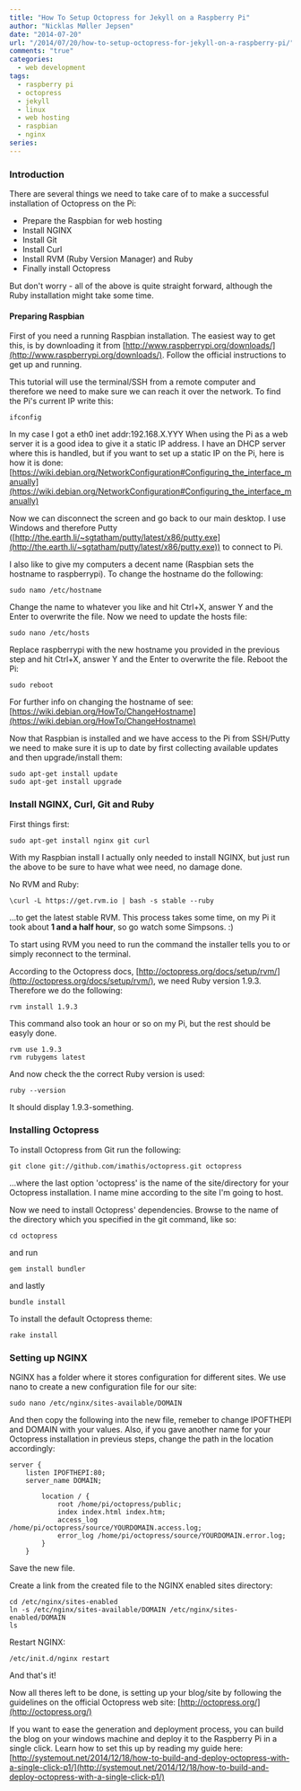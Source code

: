 ```yaml
---
title: "How To Setup Octopress for Jekyll on a Raspberry Pi"
author: "Nicklas Møller Jepsen"
date: "2014-07-20"
url: "/2014/07/20/how-to-setup-octopress-for-jekyll-on-a-raspberry-pi/"
comments: "true"
categories:
  - web development
tags:
  - raspberry pi
  - octopress
  - jekyll
  - linux
  - web hosting
  - raspbian
  - nginx
series:
---
```

### Introduction
There are several things we need to take care of to make a successful installation of Octopress on the Pi:

- Prepare the Raspbian for web hosting
- Install NGINX
- Install Git
- Install Curl
- Install RVM (Ruby Version Manager) and Ruby
- Finally install Octopress

But don't worry - all of the above is quite straight forward, although the Ruby installation might take some time.<!--more-->

#### Preparing Raspbian
First of you need a running Raspbian installation. The easiest way to get this, is by downloading it from [http://www.raspberrypi.org/downloads/](http://www.raspberrypi.org/downloads/).
Follow the official instructions to get up and running.

This tutorial will use the terminal/SSH from a remote computer and therefore we need to make sure we can reach it over the network.
To find the Pi's current IP write this:

	ifconfig
In my case I got a eth0 inet addr:192.168.X.YYY
When using the Pi as a web server it is a good idea to give it a static IP address. I have an DHCP server where this is handled, but if you want to set up a static IP on the Pi, here is how it is done: [https://wiki.debian.org/NetworkConfiguration#Configuring_the_interface_manually](https://wiki.debian.org/NetworkConfiguration#Configuring_the_interface_manually)

Now we can disconnect the screen and go back to our main desktop. I use Windows and therefore Putty ([http://the.earth.li/~sgtatham/putty/latest/x86/putty.exe](http://the.earth.li/~sgtatham/putty/latest/x86/putty.exe)) to connect to Pi.

I also like to give my computers a decent name (Raspbian sets the hostname to raspberrypi).
To change the hostname do the following:

	sudo namo /etc/hostname
Change the name to whatever you like and hit Ctrl+X, answer Y and the Enter to overwrite the file.
Now we need to update the hosts file:

	sudo nano /etc/hosts
Replace raspberrypi with the new hostname you provided in the previous step and hit Ctrl+X, answer Y and the Enter to overwrite the file.
Reboot the Pi:

	sudo reboot
For further info on changing the hostname of see: [https://wiki.debian.org/HowTo/ChangeHostname](https://wiki.debian.org/HowTo/ChangeHostname)

Now that Raspbian is installed and we have access to the Pi from SSH/Putty we need to make sure it is up to date by first collecting available updates and then upgrade/install them:

	sudo apt-get install update
	sudo apt-get install upgrade

### Install NGINX, Curl, Git and Ruby
First things first:

	sudo apt-get install nginx git curl

With my Raspbian install I actually only needed to install NGINX, but just run the above to be sure to have what wee need, no damage done.

No RVM and Ruby:

	\curl -L https://get.rvm.io | bash -s stable --ruby
...to get the latest stable RVM.
This process takes some time, on my Pi it took about **1 and  a half hour**, so go watch some Simpsons. :)

To start using RVM you need to run the command the installer tells you to or simply reconnect to the terminal.

According to the Octopress docs, [http://octopress.org/docs/setup/rvm/](http://octopress.org/docs/setup/rvm/), we need Ruby version 1.9.3.
Therefore we do the following:

	rvm install 1.9.3

This command also took an hour or so on my Pi, but the rest should be easyly done.

	rvm use 1.9.3
	rvm rubygems latest

And now check the the correct Ruby version is used:

	ruby --version

It should display 1.9.3-something.

### Installing Octopress
To install Octopress from Git run the following:

	git clone git://github.com/imathis/octopress.git octopress
...where the last option 'octopress' is the name of the site/directory for your Octopress installation. I name mine according to the site I'm going to host.

Now we need to install Octopress' dependencies.
Browse to the name of the directory which you specified in the git command, like so:

	cd octopress
and run

	gem install bundler
and lastly

	bundle install

To install the default Octopress theme:

	rake install

### Setting up NGINX
NGINX has a folder where it stores configuration for different sites.
We use nano to create a new configuration file for our site:

	sudo nano /etc/nginx/sites-available/DOMAIN

And then copy the following into the new file, remeber to change IPOFTHEPI and DOMAIN with your values. Also, if you gave another name for your Octopress installation in previeus steps, change the path in the location accordingly:

	server {
        listen IPOFTHEPI:80;
        server_name DOMAIN;

            location / {
                root /home/pi/octopress/public;
                index index.html index.htm;
                access_log /home/pi/octopress/source/YOURDOMAIN.access.log;
                error_log /home/pi/octopress/source/YOURDOMAIN.error.log;
            }
        }

Save the new file.

Create a link from the created file to the NGINX enabled sites directory:

	cd /etc/nginx/sites-enabled
	ln -s /etc/nginx/sites-available/DOMAIN /etc/nginx/sites-enabled/DOMAIN
	ls

Restart NGINX:

	/etc/init.d/nginx restart

And that's it!

Now all theres left to be done, is setting up your blog/site by following the guidelines on the official Octopress web site: [http://octopress.org/](http://octopress.org/)

If you want to ease the generation and deployment process, you can build the blog on your windows machine and deploy it to the Raspberry Pi in a single click. Learn how to set this up by reading my guide here: [http://systemout.net/2014/12/18/how-to-build-and-deploy-octopress-with-a-single-click-p1/](http://systemout.net/2014/12/18/how-to-build-and-deploy-octopress-with-a-single-click-p1/)
